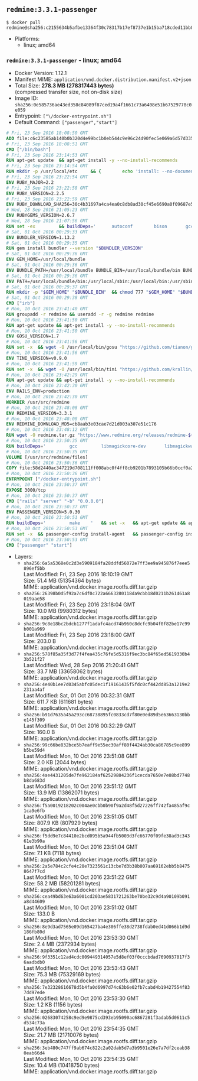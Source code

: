 ## `redmine:3.3.1-passenger`

```console
$ docker pull redmine@sha256:c2155634b5afbe13364f30c78317b17ef8737e1b15ba718cded11bb80b38149e
```

-	Platforms:
	-	linux; amd64

### `redmine:3.3.1-passenger` - linux; amd64

-	Docker Version: 1.12.1
-	Manifest MIME: `application/vnd.docker.distribution.manifest.v2+json`
-	Total Size: **278.3 MB (278317443 bytes)**  
	(compressed transfer size, not on-disk size)
-	Image ID: `sha256:0e585736ae43ed358c84089f87ced19a4f1661c73a6408e51b67529778c0e059`
-	Entrypoint: `["\/docker-entrypoint.sh"]`
-	Default Command: `["passenger","start"]`

```dockerfile
# Fri, 23 Sep 2016 18:08:50 GMT
ADD file:c6c23585ab140b0b320d4e99bc1b0eb544c9e96c24d90fec5e069a6d57d335ca in / 
# Fri, 23 Sep 2016 18:08:51 GMT
CMD ["/bin/bash"]
# Fri, 23 Sep 2016 23:14:53 GMT
RUN apt-get update 	&& apt-get install -y --no-install-recommends 		bzip2 		ca-certificates 		libffi-dev 		libgdbm3 		libssl-dev 		libyaml-dev 		procps 		zlib1g-dev 	&& rm -rf /var/lib/apt/lists/*
# Fri, 23 Sep 2016 23:14:54 GMT
RUN mkdir -p /usr/local/etc 	&& { 		echo 'install: --no-document'; 		echo 'update: --no-document'; 	} >> /usr/local/etc/gemrc
# Fri, 23 Sep 2016 23:22:54 GMT
ENV RUBY_MAJOR=2.2
# Fri, 23 Sep 2016 23:22:58 GMT
ENV RUBY_VERSION=2.2.5
# Fri, 23 Sep 2016 23:22:59 GMT
ENV RUBY_DOWNLOAD_SHA256=30c4b31697a4ca4ea0c8db8ad30cf45e6690a0f09687e5d483c933c03ca335e3
# Wed, 28 Sep 2016 21:05:23 GMT
ENV RUBYGEMS_VERSION=2.6.7
# Wed, 28 Sep 2016 21:07:56 GMT
RUN set -ex 		&& buildDeps=' 		autoconf 		bison 		gcc 		libbz2-dev 		libgdbm-dev 		libglib2.0-dev 		libncurses-dev 		libreadline-dev 		libxml2-dev 		libxslt-dev 		make 		ruby 		wget 	' 	&& apt-get update 	&& apt-get install -y --no-install-recommends $buildDeps 	&& rm -rf /var/lib/apt/lists/* 		&& wget -O ruby.tar.gz "https://cache.ruby-lang.org/pub/ruby/$RUBY_MAJOR/ruby-$RUBY_VERSION.tar.gz" 	&& echo "$RUBY_DOWNLOAD_SHA256 *ruby.tar.gz" | sha256sum -c - 		&& mkdir -p /usr/src/ruby 	&& tar -xzf ruby.tar.gz -C /usr/src/ruby --strip-components=1 	&& rm ruby.tar.gz 		&& cd /usr/src/ruby 		&& { 		echo '#define ENABLE_PATH_CHECK 0'; 		echo; 		cat file.c; 	} > file.c.new 	&& mv file.c.new file.c 		&& autoconf 	&& ./configure --disable-install-doc 	&& make -j"$(nproc)" 	&& make install 		&& apt-get purge -y --auto-remove $buildDeps 	&& cd / 	&& rm -r /usr/src/ruby 		&& gem update --system "$RUBYGEMS_VERSION"
# Sat, 01 Oct 2016 00:29:33 GMT
ENV BUNDLER_VERSION=1.13.2
# Sat, 01 Oct 2016 00:29:35 GMT
RUN gem install bundler --version "$BUNDLER_VERSION"
# Sat, 01 Oct 2016 00:29:36 GMT
ENV GEM_HOME=/usr/local/bundle
# Sat, 01 Oct 2016 00:29:36 GMT
ENV BUNDLE_PATH=/usr/local/bundle BUNDLE_BIN=/usr/local/bundle/bin BUNDLE_SILENCE_ROOT_WARNING=1 BUNDLE_APP_CONFIG=/usr/local/bundle
# Sat, 01 Oct 2016 00:29:36 GMT
ENV PATH=/usr/local/bundle/bin:/usr/local/sbin:/usr/local/bin:/usr/sbin:/usr/bin:/sbin:/bin
# Sat, 01 Oct 2016 00:29:37 GMT
RUN mkdir -p "$GEM_HOME" "$BUNDLE_BIN" 	&& chmod 777 "$GEM_HOME" "$BUNDLE_BIN"
# Sat, 01 Oct 2016 00:29:38 GMT
CMD ["irb"]
# Mon, 10 Oct 2016 23:41:40 GMT
RUN groupadd -r redmine && useradd -r -g redmine redmine
# Mon, 10 Oct 2016 23:41:50 GMT
RUN apt-get update && apt-get install -y --no-install-recommends 		ca-certificates 		wget 	&& rm -rf /var/lib/apt/lists/*
# Mon, 10 Oct 2016 23:41:50 GMT
ENV GOSU_VERSION=1.7
# Mon, 10 Oct 2016 23:41:56 GMT
RUN set -x 	&& wget -O /usr/local/bin/gosu "https://github.com/tianon/gosu/releases/download/$GOSU_VERSION/gosu-$(dpkg --print-architecture)" 	&& wget -O /usr/local/bin/gosu.asc "https://github.com/tianon/gosu/releases/download/$GOSU_VERSION/gosu-$(dpkg --print-architecture).asc" 	&& export GNUPGHOME="$(mktemp -d)" 	&& gpg --keyserver ha.pool.sks-keyservers.net --recv-keys B42F6819007F00F88E364FD4036A9C25BF357DD4 	&& gpg --batch --verify /usr/local/bin/gosu.asc /usr/local/bin/gosu 	&& rm -r "$GNUPGHOME" /usr/local/bin/gosu.asc 	&& chmod +x /usr/local/bin/gosu 	&& gosu nobody true
# Mon, 10 Oct 2016 23:41:56 GMT
ENV TINI_VERSION=v0.9.0
# Mon, 10 Oct 2016 23:41:59 GMT
RUN set -x 	&& wget -O /usr/local/bin/tini "https://github.com/krallin/tini/releases/download/$TINI_VERSION/tini" 	&& wget -O /usr/local/bin/tini.asc "https://github.com/krallin/tini/releases/download/$TINI_VERSION/tini.asc" 	&& export GNUPGHOME="$(mktemp -d)" 	&& gpg --keyserver ha.pool.sks-keyservers.net --recv-keys 6380DC428747F6C393FEACA59A84159D7001A4E5 	&& gpg --batch --verify /usr/local/bin/tini.asc /usr/local/bin/tini 	&& rm -r "$GNUPGHOME" /usr/local/bin/tini.asc 	&& chmod +x /usr/local/bin/tini 	&& tini -h
# Mon, 10 Oct 2016 23:42:29 GMT
RUN apt-get update && apt-get install -y --no-install-recommends 		imagemagick 		libmysqlclient18 		libpq5 		libsqlite3-0 				bzr 		git 		mercurial 		openssh-client 		subversion 	&& rm -rf /var/lib/apt/lists/*
# Mon, 10 Oct 2016 23:42:30 GMT
ENV RAILS_ENV=production
# Mon, 10 Oct 2016 23:42:30 GMT
WORKDIR /usr/src/redmine
# Mon, 10 Oct 2016 23:48:08 GMT
ENV REDMINE_VERSION=3.3.1
# Mon, 10 Oct 2016 23:48:08 GMT
ENV REDMINE_DOWNLOAD_MD5=cb8aab3e03cae7d21d003a307e51c176
# Mon, 10 Oct 2016 23:48:12 GMT
RUN wget -O redmine.tar.gz "https://www.redmine.org/releases/redmine-${REDMINE_VERSION}.tar.gz" 	&& echo "$REDMINE_DOWNLOAD_MD5 redmine.tar.gz" | md5sum -c - 	&& tar -xvf redmine.tar.gz --strip-components=1 	&& rm redmine.tar.gz files/delete.me log/delete.me 	&& mkdir -p tmp/pdf public/plugin_assets 	&& chown -R redmine:redmine ./
# Mon, 10 Oct 2016 23:50:35 GMT
RUN buildDeps=' 		gcc 		libmagickcore-dev 		libmagickwand-dev 		libmysqlclient-dev 		libpq-dev 		libsqlite3-dev 		make 		patch 	' 	&& set -ex 	&& apt-get update && apt-get install -y $buildDeps --no-install-recommends 	&& rm -rf /var/lib/apt/lists/* 	&& bundle install --without development test 	&& for adapter in mysql2 postgresql sqlite3; do 		echo "$RAILS_ENV:" > ./config/database.yml; 		echo "  adapter: $adapter" >> ./config/database.yml; 		bundle install --without development test; 	done 	&& rm ./config/database.yml 	&& apt-get purge -y --auto-remove $buildDeps
# Mon, 10 Oct 2016 23:50:35 GMT
VOLUME [/usr/src/redmine/files]
# Mon, 10 Oct 2016 23:50:36 GMT
COPY file:58d2440ac347219d708111ff008abc0f4ff8cb9201b7893105b66b0ccf0a2521 in / 
# Mon, 10 Oct 2016 23:50:36 GMT
ENTRYPOINT ["/docker-entrypoint.sh"]
# Mon, 10 Oct 2016 23:50:37 GMT
EXPOSE 3000/tcp
# Mon, 10 Oct 2016 23:50:37 GMT
CMD ["rails" "server" "-b" "0.0.0.0"]
# Mon, 10 Oct 2016 23:50:37 GMT
ENV PASSENGER_VERSION=5.0.30
# Mon, 10 Oct 2016 23:50:51 GMT
RUN buildDeps=' 		make 	' 	&& set -x 	&& apt-get update && apt-get install -y --no-install-recommends $buildDeps && rm -rf /var/lib/apt/lists/* 	&& gem install passenger --version "$PASSENGER_VERSION" 	&& apt-get purge -y --auto-remove $buildDeps
# Mon, 10 Oct 2016 23:50:53 GMT
RUN set -x 	&& passenger-config install-agent 	&& passenger-config install-standalone-runtime
# Mon, 10 Oct 2016 23:50:53 GMT
CMD ["passenger" "start"]
```

-	Layers:
	-	`sha256:6a5a5368e0c2d3e5909184fa28ddfd56072e7ff3ee9a945876f7eee5896ef5bb`  
		Last Modified: Fri, 23 Sep 2016 18:10:19 GMT  
		Size: 51.4 MB (51354364 bytes)  
		MIME: application/vnd.docker.image.rootfs.diff.tar.gzip
	-	`sha256:26398b0d5f92a7c6df0c722a6663280118da9cbb18d0211b261461a8019aae58`  
		Last Modified: Fri, 23 Sep 2016 23:18:04 GMT  
		Size: 10.0 MB (9980312 bytes)  
		MIME: application/vnd.docker.image.rootfs.diff.tar.gzip
	-	`sha256:9c8e18bc2bdcb1277f1adafc4acd74b960c8dcfc9b04f0f82be17c99b001a969`  
		Last Modified: Fri, 23 Sep 2016 23:18:00 GMT  
		Size: 203.0 B  
		MIME: application/vnd.docker.image.rootfs.diff.tar.gzip
	-	`sha256:578f85a35f3d77f4fea435c76fe5d5316f9ec3bc84f65ed5619330b43b521f27`  
		Last Modified: Wed, 28 Sep 2016 21:20:41 GMT  
		Size: 33.7 MB (33658062 bytes)  
		MIME: application/vnd.docker.image.rootfs.diff.tar.gzip
	-	`sha256:4e40b1ee7d0345abfc05dec1f19161435f5fdc0cf442dd853a1219e2231aa4af`  
		Last Modified: Sat, 01 Oct 2016 00:32:31 GMT  
		Size: 611.7 KB (611681 bytes)  
		MIME: application/vnd.docker.image.rootfs.diff.tar.gzip
	-	`sha256:b91d7635a45a293cc68738895fc0833cd7f80e0ed89d5e63663130bbe145f309`  
		Last Modified: Sat, 01 Oct 2016 00:32:29 GMT  
		Size: 160.0 B  
		MIME: application/vnd.docker.image.rootfs.diff.tar.gzip
	-	`sha256:99c66be832bce5b7eaff9e55ec30aff80f4424ab30ca86785c9ee899b5be59d4`  
		Last Modified: Mon, 10 Oct 2016 23:51:08 GMT  
		Size: 2.0 KB (2044 bytes)  
		MIME: application/vnd.docker.image.rootfs.diff.tar.gzip
	-	`sha256:4ae4431205de7fe962184af62529804236f1cecda7650e7e08bd7748b8da683d`  
		Last Modified: Mon, 10 Oct 2016 23:51:12 GMT  
		Size: 13.9 MB (13862071 bytes)  
		MIME: application/vnd.docker.image.rootfs.diff.tar.gzip
	-	`sha256:f5a0019218202c004ae0cbb0b90f9a2d48f5d27226ff742fa485af9c1ca9e6fb`  
		Last Modified: Mon, 10 Oct 2016 23:51:05 GMT  
		Size: 807.9 KB (807929 bytes)  
		MIME: application/vnd.docker.image.rootfs.diff.tar.gzip
	-	`sha256:f5dd9e7c84410e2bcd095b5a944fb5003d3fc66770f09fe38ad3c34361e3b90a`  
		Last Modified: Mon, 10 Oct 2016 23:51:04 GMT  
		Size: 7.1 KB (7118 bytes)  
		MIME: application/vnd.docker.image.rootfs.diff.tar.gzip
	-	`sha256:2a5e784c2cfe4c20e7323561c13cbe7d3b38b007aa69162ebb5b84758647f7cd`  
		Last Modified: Mon, 10 Oct 2016 23:51:22 GMT  
		Size: 58.2 MB (58201281 bytes)  
		MIME: application/vnd.docker.image.rootfs.diff.tar.gzip
	-	`sha256:cea49bd63e63a6001cd203ae5831721263be70be32c9d4a90109b091a8d44609`  
		Last Modified: Mon, 10 Oct 2016 23:51:02 GMT  
		Size: 133.0 B  
		MIME: application/vnd.docker.image.rootfs.diff.tar.gzip
	-	`sha256:8e9d3ad7565e09d165427ba4e306ffe38d2738fdab0ed41d066b1d9d186fb80d`  
		Last Modified: Mon, 10 Oct 2016 23:53:30 GMT  
		Size: 2.4 MB (2372934 bytes)  
		MIME: application/vnd.docker.image.rootfs.diff.tar.gzip
	-	`sha256:9f3351c12ad4cdc009449314057e5d8ef03f0cccbdad7690937017f36aadbdb0`  
		Last Modified: Mon, 10 Oct 2016 23:53:43 GMT  
		Size: 75.3 MB (75329169 bytes)  
		MIME: application/vnd.docker.image.rootfs.diff.tar.gzip
	-	`sha256:7e32328616678d5b4fa0d6997d74c63b6e02fb7cabd4b19427554f837dd97ede`  
		Last Modified: Mon, 10 Oct 2016 23:53:30 GMT  
		Size: 1.2 KB (1156 bytes)  
		MIME: application/vnd.docker.image.rootfs.diff.tar.gzip
	-	`sha256:02683074258c9ed9e9875cd393eb95090ac6867281f3adab5d0611c5d534c73a`  
		Last Modified: Mon, 10 Oct 2016 23:54:35 GMT  
		Size: 21.7 MB (21710076 bytes)  
		MIME: application/vnd.docker.image.rootfs.diff.tar.gzip
	-	`sha256:3eb480c747ff9ab674c822c2a02dab5d7a3b9501e26e7a7df2ceab380eab66d4`  
		Last Modified: Mon, 10 Oct 2016 23:54:35 GMT  
		Size: 10.4 MB (10418750 bytes)  
		MIME: application/vnd.docker.image.rootfs.diff.tar.gzip

